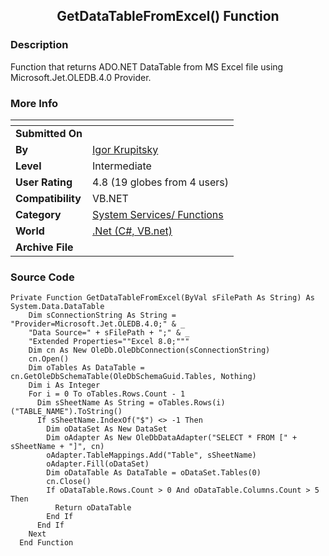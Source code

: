 ﻿<div align="center">

## GetDataTableFromExcel\(\) Function


</div>

### Description

Function that returns ADO.NET DataTable from MS Excel file using Microsoft.Jet.OLEDB.4.0 Provider.
 
### More Info
 


<span>             |<span>
---                |---
**Submitted On**   |
**By**             |[Igor Krupitsky](https://github.com/Planet-Source-Code/PSCIndex/blob/master/ByAuthor/igor-krupitsky.md)
**Level**          |Intermediate
**User Rating**    |4.8 (19 globes from 4 users)
**Compatibility**  |VB\.NET
**Category**       |[System Services/ Functions](https://github.com/Planet-Source-Code/PSCIndex/blob/master/ByCategory/system-services-functions__10-23.md)
**World**          |[\.Net \(C\#, VB\.net\)](https://github.com/Planet-Source-Code/PSCIndex/blob/master/ByWorld/net-c-vb-net.md)
**Archive File**   |[](https://github.com/Planet-Source-Code/igor-krupitsky-getdatatablefromexcel-function__10-4744/archive/master.zip)





### Source Code

```
Private Function GetDataTableFromExcel(ByVal sFilePath As String) As System.Data.DataTable
    Dim sConnectionString As String = "Provider=Microsoft.Jet.OLEDB.4.0;" & _
    "Data Source=" + sFilePath + ";" & _
    "Extended Properties=""Excel 8.0;"""
    Dim cn As New OleDb.OleDbConnection(sConnectionString)
    cn.Open()
    Dim oTables As DataTable = cn.GetOleDbSchemaTable(OleDbSchemaGuid.Tables, Nothing)
    Dim i As Integer
    For i = 0 To oTables.Rows.Count - 1
      Dim sSheetName As String = oTables.Rows(i)("TABLE_NAME").ToString()
      If sSheetName.IndexOf("$") <> -1 Then
        Dim oDataSet As New DataSet
        Dim oAdapter As New OleDbDataAdapter("SELECT * FROM [" + sSheetName + "]", cn)
        oAdapter.TableMappings.Add("Table", sSheetName)
        oAdapter.Fill(oDataSet)
        Dim oDataTable As DataTable = oDataSet.Tables(0)
        cn.Close()
        If oDataTable.Rows.Count > 0 And oDataTable.Columns.Count > 5 Then
          Return oDataTable
        End If
      End If
    Next
  End Function
```

